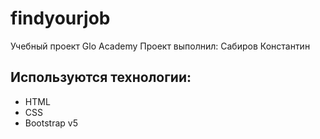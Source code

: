 # findyourjob
Учебный проект Glo Academy
Проект выполнил: Сабиров Константин

## Используются технологии:
- HTML
- CSS
- Bootstrap v5
